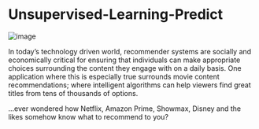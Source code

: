 # Unsupervised-Learning-Predict
![image](https://github.com/thabonzimande/Unsupervised-Learning-Predict/assets/131514260/3e940792-0438-4ad0-8932-33e020838edc)

In today’s technology driven world, recommender systems are socially and economically critical for ensuring that individuals can make appropriate choices surrounding the content they engage with on a daily basis. One application where this is especially true surrounds movie content recommendations; where intelligent algorithms can help viewers find great titles from tens of thousands of options.

...ever wondered how Netflix, Amazon Prime, Showmax, Disney and the likes somehow know what to recommend to you?
